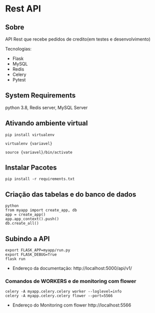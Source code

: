 
# Rest API

## Sobre

API Rest que recebe pedidos de credito(em testes e desenvolvimento)

Tecnologias:
- Flask
- MySQL
- Redis
- Celery
- Pytest


## System Requirements
  python 3.8, Redis server, MySQL Server

## Ativando ambiente virtual
```
pip install virtualenv

virtualenv {variavel}

source {variavel}/bin/activate
```


## Instalar Pacotes
```
pip install -r requirements.txt
```


## Criação das tabelas e do banco de dados
```
python 
from myapp import create_app, db
app = create_app()
app.app_context().push()
db.create_all()
```

## Subindo a API
```
export FLASK_APP=myapp/run.py
export FLASK_DEBUG=True
flask run
```



- Endereço da documentação: http://localhost:5000/api/v1/

### Comandos de WORKERS e de monitoring com flower
```
celery -A myapp.celery.celery worker --loglevel=info
celery -A myapp.celery.celery flower --port=5566

```
- Endereço do Monitoring com flower http://localhost:5566
